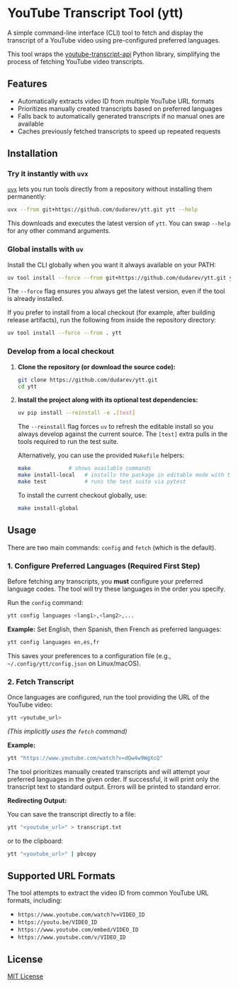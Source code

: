 # YouTube Transcript Tool (ytt)

A simple command-line interface (CLI) tool to fetch and display the transcript of a YouTube video using pre-configured preferred languages.

This tool wraps the [youtube-transcript-api](https://github.com/jdepoix/youtube-transcript-api) Python library, simplifying the process of fetching YouTube video transcripts.


## Features
- Automatically extracts video ID from multiple YouTube URL formats
- Prioritizes manually created transcripts based on preferred languages
- Falls back to automatically generated transcripts if no manual ones are available
- Caches previously fetched transcripts to speed up repeated requests


## Installation

### Try it instantly with `uvx`

[`uvx`](https://docs.astral.sh/uv/concepts/tools/#uvx) lets you run tools directly from a repository without installing them permanently:

```bash
uvx --from git+https://github.com/dudarev/ytt.git ytt --help
```

This downloads and executes the latest version of `ytt`. You can swap `--help` for any other command arguments.

### Global installs with `uv`

Install the CLI globally when you want it always available on your PATH:

```bash
uv tool install --force --from git+https://github.com/dudarev/ytt.git ytt
```

The `--force` flag ensures you always get the latest version, even if the tool is already installed.

If you prefer to install from a local checkout (for example, after building release artifacts), run the following from inside the repository directory:

```bash
uv tool install --force --from . ytt
```

### Develop from a local checkout

1.  **Clone the repository (or download the source code):**
    ```bash
    git clone https://github.com/dudarev/ytt.git
    cd ytt
    ```

2.  **Install the project along with its optional test dependencies:**

    ```bash
    uv pip install --reinstall -e .[test]
    ```

    The `--reinstall` flag forces `uv` to refresh the editable install so you always develop against the current source. The `[test]` extra pulls in the tools required to run the test suite.

    Alternatively, you can use the provided `Makefile` helpers:

    ```bash
    make            # shows available commands
    make install-local   # installs the package in editable mode with test dependencies (forced reinstall)
    make test            # runs the test suite via pytest
    ```

    To install the current checkout globally, use:

    ```bash
    make install-global
    ```


## Usage

There are two main commands: `config` and `fetch` (which is the default).

### 1. Configure Preferred Languages (Required First Step)

Before fetching any transcripts, you **must** configure your preferred language codes. The tool will try these languages in the order you specify.

Run the `config` command:

```bash
ytt config languages <lang1>,<lang2>,...
```

**Example:** Set English, then Spanish, then French as preferred languages:

```bash
ytt config languages en,es,fr
```

This saves your preferences to a configuration file (e.g., `~/.config/ytt/config.json` on Linux/macOS).

### 2. Fetch Transcript

Once languages are configured, run the tool providing the URL of the YouTube video:

```bash
ytt <youtube_url>
```
*(This implicitly uses the `fetch` command)*

**Example:**

```bash
ytt "https://www.youtube.com/watch?v=dQw4w9WgXcQ"
```

The tool prioritizes manually created transcripts and will attempt your preferred languages in the given order.
If successful, it will print only the transcript text to standard output. Errors will be printed to standard error.

**Redirecting Output:**

You can save the transcript directly to a file:

```bash
ytt "<youtube_url>" > transcript.txt
```

or to the clipboard:

```bash
ytt "<youtube_url>" | pbcopy
```

## Supported URL Formats

The tool attempts to extract the video ID from common YouTube URL formats, including:

*   `https://www.youtube.com/watch?v=VIDEO_ID`
*   `https://youtu.be/VIDEO_ID`
*   `https://www.youtube.com/embed/VIDEO_ID`
*   `https://www.youtube.com/v/VIDEO_ID`

## License

[MIT License](LICENSE)
